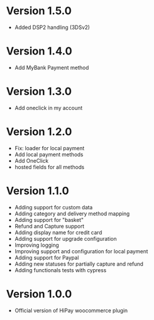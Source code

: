 # Version 1.5.0

- Added DSP2 handling (3DSv2)

# Version 1.4.0

- Add MyBank Payment method

# Version 1.3.0

- Add oneclick in my account

# Version 1.2.0

- Fix: loader for local payment
- Add local payment methods
- Add OneClick
- hosted fields for all methods

# Version 1.1.0

- Adding support for custom data
- Adding category and delivery method mapping
- Adding support for "basket"
- Refund and Capture support
- Adding display name for credit card
- Adding support for upgrade configuration
- Improving logging
- Improving support and configuration for local payment
- Adding support for Paypal
- Adding new statuses for partially capture and refund
- Adding functionals tests with cypress

# Version 1.0.0

- Official version of HiPay woocommerce plugin
